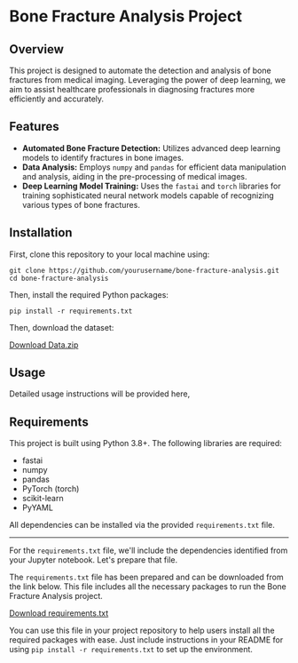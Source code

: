 # Bone Fracture Analysis Project

## Overview
This project is designed to automate the detection and analysis of bone fractures from medical imaging. Leveraging the power of deep learning, we aim to assist healthcare professionals in diagnosing fractures more efficiently and accurately.

## Features
- **Automated Bone Fracture Detection:** Utilizes advanced deep learning models to identify fractures in bone images.
- **Data Analysis:** Employs `numpy` and `pandas` for efficient data manipulation and analysis, aiding in the pre-processing of medical images.
- **Deep Learning Model Training:** Uses the `fastai` and `torch` libraries for training sophisticated neural network models capable of recognizing various types of bone fractures.

## Installation
First, clone this repository to your local machine using:
```
git clone https://github.com/yourusername/bone-fracture-analysis.git
cd bone-fracture-analysis
```

Then, install the required Python packages:
```
pip install -r requirements.txt
```

Then, download the dataset:

[Download Data.zip](https://www.dropbox.com/scl/fi/9tm1b7qc9gsjrtq2xitqm/Data.zip?rlkey=517z4tshx12bz75608ub8ch1f&dl=0)


## Usage
Detailed usage instructions will be provided here, 

## Requirements
This project is built using Python 3.8+. The following libraries are required:
- fastai
- numpy
- pandas
- PyTorch (torch)
- scikit-learn
- PyYAML

All dependencies can be installed via the provided `requirements.txt` file.

---

For the `requirements.txt` file, we'll include the dependencies identified from your Jupyter notebook. Let's prepare that file.

The `requirements.txt` file has been prepared and can be downloaded from the link below. This file includes all the necessary packages to run the Bone Fracture Analysis project.

[Download requirements.txt](sandbox:/mnt/data/requirements.txt)

You can use this file in your project repository to help users install all the required packages with ease. Just include instructions in your README for using `pip install -r requirements.txt` to set up the environment.
